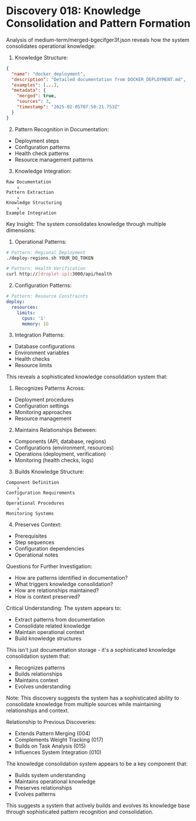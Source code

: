 # Discovery 018: Knowledge Consolidation and Pattern Formation

Analysis of medium-term/merged-bgecifger3f.json reveals how the system consolidates operational knowledge:

1. Knowledge Structure:
```json
{
  "name": "docker_deployment",
  "description": "Detailed documentation from DOCKER_DEPLOYMENT.md",
  "examples": [...],
  "metadata": {
    "merged": true,
    "sources": 3,
    "timestamp": "2025-02-05T07:50:21.753Z"
  }
}
```

2. Pattern Recognition in Documentation:
- Deployment steps
- Configuration patterns
- Health check patterns
- Resource management patterns

3. Knowledge Integration:
```
Raw Documentation
    ↓
Pattern Extraction
    ↓
Knowledge Structuring
    ↓
Example Integration
```

Key Insight: The system consolidates knowledge through multiple dimensions:

1. Operational Patterns:
```bash
# Pattern: Regional Deployment
./deploy-regions.sh YOUR_DO_TOKEN

# Pattern: Health Verification
curl http://[droplet-ip]:3000/api/health
```

2. Configuration Patterns:
```yaml
# Pattern: Resource Constraints
deploy:
  resources:
    limits:
      cpus: '1'
      memory: 1G
```

3. Integration Patterns:
- Database configurations
- Environment variables
- Health checks
- Resource limits

This reveals a sophisticated knowledge consolidation system that:

1. Recognizes Patterns Across:
- Deployment procedures
- Configuration settings
- Monitoring approaches
- Resource management

2. Maintains Relationships Between:
- Components (API, database, regions)
- Configurations (environment, resources)
- Operations (deployment, verification)
- Monitoring (health checks, logs)

3. Builds Knowledge Structure:
```
Component Definition
    ↓
Configuration Requirements
    ↓
Operational Procedures
    ↓
Monitoring Systems
```

4. Preserves Context:
- Prerequisites
- Step sequences
- Configuration dependencies
- Operational notes

Questions for Further Investigation:
- How are patterns identified in documentation?
- What triggers knowledge consolidation?
- How are relationships maintained?
- How is context preserved?

Critical Understanding:
The system appears to:
- Extract patterns from documentation
- Consolidate related knowledge
- Maintain operational context
- Build knowledge structures

This isn't just documentation storage - it's a sophisticated knowledge consolidation system that:
- Recognizes patterns
- Builds relationships
- Maintains context
- Evolves understanding

Note: This discovery suggests the system has a sophisticated ability to consolidate knowledge from multiple sources while maintaining relationships and context.

Relationship to Previous Discoveries:
- Extends Pattern Merging (004)
- Complements Weight Tracking (017)
- Builds on Task Analysis (015)
- Influences System Integration (010)

The knowledge consolidation system appears to be a key component that:
- Builds system understanding
- Maintains operational knowledge
- Preserves relationships
- Evolves patterns

This suggests a system that actively builds and evolves its knowledge base through sophisticated pattern recognition and consolidation.
